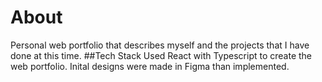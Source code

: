 # About
Personal web portfolio that describes myself and the projects that I have done at this time. 
##Tech Stack
Used React with Typescript to create the web portfolio. Inital designs were made in Figma than implemented.
